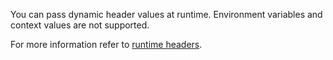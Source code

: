 You can pass dynamic header values at runtime. Environment variables and context values are not supported.

For more information refer to [runtime headers](/src/pages/gateway/headers/#add-or-update-headers-at-runtime).